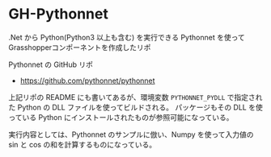 # GH-Pythonnet

.Net から Python(Python3 以上も含む) を実行できる Pythonnet を使って Grasshopperコンポーネントを作成したリポ

Pythonnet の GitHub リポ

- https://github.com/pythonnet/pythonnet

上記リポの README にも書いてあるが、環境変数 `PYTHONNET_PYDLL` で指定された Python の DLL ファイルを使ってビルドされる。
パッケージもその DLL を使っている Python にインストールされたものが参照可能になっている。

実行内容としては、Pythonnet のサンプルに倣い、Numpy を使って入力値の sin と cos の和を計算するものになっている。
